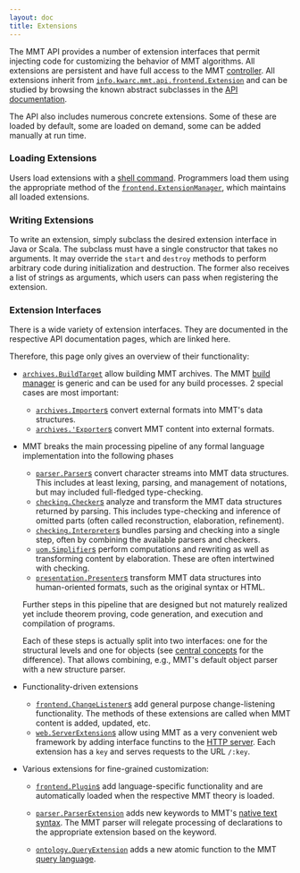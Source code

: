 ```yaml
---
layout: doc
title: Extensions
---
```



The MMT API provides a number of extension interfaces that permit injecting code for customizing the behavior of MMT algorithms.
All extensions are persistent and have full access to the MMT [controller](../controller.html).
All extensions inherit from [`info.kwarc.mmt.api.frontend.Extension`](https://uniformal.github.io/apidoc/index.html#info.kwarc.mmt.api.frontend.Extension) and can be studied by browsing the known abstract subclasses in the [API documentation](https://uniformal.github.io/apidoc/index.html).

The API also includes numerous concrete extensions.
Some of these are loaded by default, some are loaded on demand, some can be added manually at run time.

### Loading Extensions

Users load extensions with a [shell command](../../applications/shell.html).
Programmers load them using the appropriate method of the [`frontend.ExtensionManager`](https://uniformal.github.io/apidoc/index.html#info.kwarc.mmt.api.frontend.ExtensionManager), which maintains all loaded extensions.

### Writing Extensions

To write an extension, simply subclass the desired extension interface in Java or Scala.
The subclass must have a single constructor that takes no arguments.
It may override the `start` and `destroy` methods to perform arbitrary code during initialization and destruction.
The former also receives a list of strings as arguments, which users can pass when registering the extension.

### Extension Interfaces

There is a wide variety of extension interfaces.
They are documented in the respective API documentation pages, which are linked here.

Therefore, this page only gives an overview of their functionality:

* [`archives.BuildTarget`](https://uniformal.github.io/apidoc/index.html#info.kwarc.mmt.api.archives.BuildTarget) allow building MMT archives. The MMT [build manager](../../applications/building.html) is generic and can be used for any build processes.
  2 special cases are most important:
  
  * [`archives.Importer`s](https://uniformal.github.io/apidoc/index.html#info.kwarc.mmt.api.archives.BuildTarget) convert external formats into MMT's data structures.
  * [`archives.'Exporter`s](https://uniformal.github.io/apidoc/index.html#info.kwarc.mmt.api.archives.BuildTarget) convert MMT content into external formats.

* MMT breaks the main processing pipeline of any formal language implementation into the following phases 

  * [`parser.Parser`s](https://uniformal.github.io/apidoc/index.html#info.kwarc.mmt.api.parser.Parser) convert character streams into MMT data structures. This includes at least lexing, parsing, and management of notations, but may included full-fledged type-checking.
  * [`checking.Checker`s](https://uniformal.github.io/apidoc/index.html#info.kwarc.mmt.api.checking.Checker) analyze and transform the MMT data structures returned by parsing. This includes type-checking and inference of omitted parts (often called reconstruction, elaboration, refinement).
  * [`checking.Interpreter`s](https://uniformal.github.io/apidoc/index.html#info.kwarc.mmt.api.checking.Interpreter) bundles parsing and checking into a single step, often by combining the available parsers and checkers.
  * [`uom.Simplifier`s](https://uniformal.github.io/apidoc/index.html#info.kwarc.mmt.api.uom.Simplifier) perform computations and rewriting as well as transforming content by elaboration. These are often intertwined with checking. 
  * [`presentation.Presenter`s](https://uniformal.github.io/apidoc/index.html#info.kwarc.mmt.api.presentation.Presenter) transform MMT data structures into human-oriented formats, such as the original syntax or HTML.
  
  Further steps in this pipeline that are designed but not maturely realized yet include theorem proving, code generation, and execution and compilation of programs.
  
  Each of these steps is actually split into two interfaces: one for the structural levels and one for objects (see [central concepts](../../language/index.html) for the difference).
  That allows combining, e.g., MMT's default object parser with a new structure parser.

* Functionality-driven extensions 

  * [`frontend.ChangeListener`s](https://uniformal.github.io/apidoc/index.html#info.kwarc.mmt.api.frontend.ChangeListener) add general purpose change-listening functionality. The methods of these extensions are called when MMT content is added, updated, etc.
  * [`web.ServerExtension`s](https://uniformal.github.io/apidoc/index.html#info.kwarc.mmt.api.web.ServerExtension) allow using MMT as a very convenient web framework by adding interface functins to the [HTTP server](../../applications/server.html). Each extension has a `key` and serves requests to the URL `/:key`.

* Various extensions for fine-grained customization:
  
  * [`frontend.Plugin`s](https://uniformal.github.io/apidoc/index.html#info.kwarc.mmt.api.frontend.Plugin) add language-specific functionality and are automatically loaded when the respective MMT theory is loaded.
  
  * [`parser.ParserExtension`](https://uniformal.github.io/apidoc/index.html#info.kwarc.mmt.api.parser.ParserExtension) adds new keywords to MMT's [native text syntax](../../language/). The MMT parser will relegate processing of declarations to the appropriate extension based on the keyword.
  
  * [`ontology.QueryExtension`](https://uniformal.github.io/apidoc/index.html#info.kwarc.mmt.api.ontology.QueryExtension) adds a new atomic function to the MMT [query language](../queries.html).
